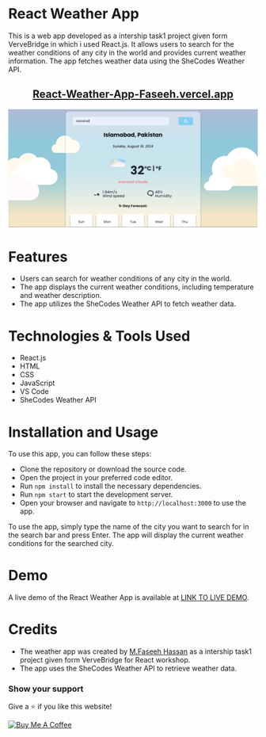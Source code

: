 # React Weather App

This is a web app developed as a intership task1 project given form VerveBridge in which i used React.js. It allows users to search for the weather conditions of any city in the world and provides current weather information. The app fetches weather data using the SheCodes Weather API.

<h2 align="center">
  <a href="https://React-Weather-App-faseeh.vercel.app/" target="_blank">React-Weather-App-Faseeh.vercel.app</a>
</h2>
<div align="center">
  <img alt="Demo" src="./Extra/src.PNG" />
  </div>

# Features

- Users can search for weather conditions of any city in the world.
- The app displays the current weather conditions, including temperature and weather description.
- The app utilizes the SheCodes Weather API to fetch weather data.

# Technologies & Tools Used

- React.js
- HTML
- CSS
- JavaScript
- VS Code
- SheCodes Weather API

# Installation and Usage

To use this app, you can follow these steps:

- Clone the repository or download the source code.
- Open the project in your preferred code editor.
- Run `npm install` to install the necessary dependencies.
- Run `npm start` to start the development server.
- Open your browser and navigate to `http://localhost:3000` to use the app.

To use the app, simply type the name of the city you want to search for in the search bar and press Enter. The app will display the current weather conditions for the searched city.

# Demo

A live demo of the React Weather App is available at [LINK TO LIVE DEMO](https://React-Weather-App-faseeh.vercel.app/).

# Credits

- The weather app was created by [M.Faseeh Hassan](https://github.com/faseeh41) as a intership task1 project given form VerveBridge for React workshop.
- The app uses the SheCodes Weather API to retrieve weather data.

### Show your support

Give a ⭐ if you like this website!

<a href="https://www.buymeacoffee.com/faseeh41" target="_blank"><img src="https://cdn.buymeacoffee.com/buttons/v2/default-violet.png" alt="Buy Me A Coffee" height= "60px" width= "217px" ></a>
